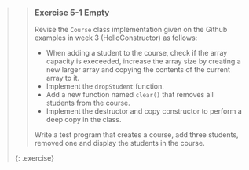 >> ### Exercise 5-1 Empty
>>
>> Revise the `Course` class implementation given on the Github examples in week 3 (HelloConstructor) as follows:
>>
>> * When adding a student to the course, check if the array capacity is execeeded, increase the array size by creating a new larger array and copying the contents of the current array to it.
>> * Implement the `dropStudent` function.
>> * Add a new function named `clear()` that removes all students from the course.
>> * Implement the destructor and copy constructor to perform a deep copy in the class.
>>
>> Write a test program that creates a course, add three students, removed one and display the students in the course.
>>
>{: .exercise}